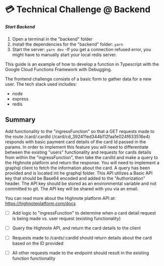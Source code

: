 # 💳 Technical Challenge @ Backend

##### Start Backend

1. Open a terminal in the "backend" folder
2. Install the dependencies for the "backend" folder: `yarn`
3. Start the server: `yarn dev`
   -If you get a connection refused error, you might have to manually start your local redis server.

This guide is an example of how to develop a function in Typescript with
the Google Cloud Functions Framework with Debugging.

The frontend challenge consists of a basic form to gather data for a new user. The tech stack used includes:

- node
- express
- redis

## Summary

Add functionality to the "ingressFunction" so that a GET requests made to the route /card/:cardId (/card/cd_392411ed344b112faa1e024f633516e4) responds with basic payment card details of the card Id passed in the params. In order to implement this feature you will need to differentiate between the existing "users" functionality and requests for cards details from within the "ingressFunction", then take the cardId and make a query to the Highnote platform and return the response. You will need to implement a graphql client to fetch the information about the card. A query has been provided and is located int he graphql folder. This API utilizes a Basic API key that should be Base64 encoded and added to the "Authorization" header. The API key should be stored as an environmental variable and not committed to git. The API key will be shared with you via an email.

You can read more about the Highnote platform API at: https://highnoteplatform.com/docs

- [ ] Add logic to "ingressFunction" to determine when a card detail request is being made vs. user request (existing functionality)

- [ ] Query the Highnote API, and return the card details to the client

- [ ] Requests made to /cards/:cardId should return details about the card based on the ID provided

- [ ] All other requests made to the endpoint should result in the existing function functionality
